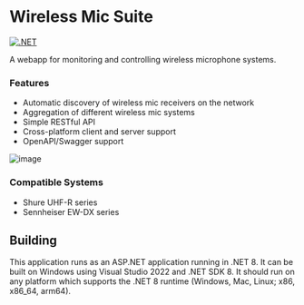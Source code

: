 # Wireless Mic Suite
[![.NET](https://github.com/space928/WirelessMicSuiteServer/actions/workflows/dotnet.yml/badge.svg)](https://github.com/space928/WirelessMicSuiteServer/actions/workflows/dotnet.yml)

A webapp for monitoring and controlling wireless microphone systems.

### Features
 - Automatic discovery of wireless mic receivers on the network
 - Aggregation of different wireless mic systems
 - Simple RESTful API
 - Cross-platform client and server support
 - OpenAPI/Swagger support

![image](https://github.com/space928/WirelessMicSuiteServer/assets/15130114/4226d498-9c7d-43dc-99ff-50c0278ec45f)


### Compatible Systems
 - Shure UHF-R series
 - Sennheiser EW-DX series

## Building
This application runs as an ASP.NET application running in .NET 8. 
It can be built on Windows using Visual Studio 2022 and .NET SDK 8.
It should run on any platform which supports the .NET 8 runtime (Windows, Mac, Linux; x86, x86_64, arm64).

